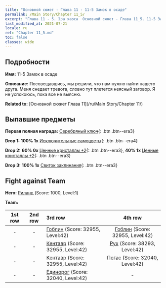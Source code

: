 ```yaml
---
title: "Основной сюжет - Глава 11 - 11-5 Замок в осаде"
permalink: /Main Story/Chapter 11_5/
excerpt: "Глава 11 - 5. Эра хаоса  Основной сюжет - Глава 11_5. 11-5 Замок в осаде"
last_modified_at: 2021-07-21
locale: ru
ref: "Chapter 11_5.md"
toc: false
classes: wide
---
```


## Подробности

 **Имя:** 11-5 Замок в осаде

 **Описание:** Посовещавшись, мы решили, что нам нужно найти нашего друга. Меня снедает тревога, словно тут плетется неясный заговор. Я не успокоюсь, пока все не выясню.

 **Related to:** [Основной сюжет Глава 11](/ru/Main Story/Chapter 11/)

## Выпавшие предметы

 **Первая полная награда:** [Серебряный ключ](/ItemsRU/con_693/){: .btn .btn--era3}

 **Drop 1:** **100% 1x** [Исключительные самоцветы](/ItemsRU/mat_37/){: .btn .btn--era4}

 **Drop 2:** **60% 0x** [Ценные кристаллы +2](/ItemsRU/mat_31/){: .btn .btn--era3}, **40% 1x** [Ценные кристаллы +2](/ItemsRU/mat_31/){: .btn .btn--era3}

 **Drop 3:** **100% 1x** [Свиток заклинания](/ItemsRU/con_694/){: .btn .btn--era3}


## Fight against Team
 **Hero:** [Риланд](/ru/heroes/Ryland/) (Score: 1000, Level:1)

 **Team:**


  | 1st row | 2nd row | 3rd row | 4th row |
  |:----:|:----:|:----|:----:|
  | - | - | [Гоблин](/ru/units/Goblin/) (Score: 32955, Level:42)  | [Гоблин](/ru/units/Goblin/) (Score: 32955, Level:42)  |
  | - | - | [Кентавр](/ru/units/Centaur/) (Score: 32955, Level:42)  | [Рух](/ru/units/Roc/) (Score: 38293, Level:42)  |
  | - | - | [Кентавр](/ru/units/Centaur/) (Score: 32955, Level:42)  | [Пегас](/ru/units/Pegasus/) (Score: 32040, Level:42)  |
  | - | - | [Единорог](/ru/units/Unicorn/) (Score: 32040, Level:42)  | - |


